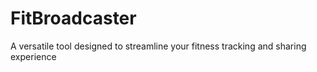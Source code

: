 # FitBroadcaster
A versatile tool designed to streamline your fitness tracking and sharing experience

